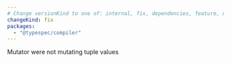 ```yaml
---
# Change versionKind to one of: internal, fix, dependencies, feature, deprecation, breaking
changeKind: fix
packages:
  - "@typespec/compiler"
---
```


Mutator were not mutating tuple values
